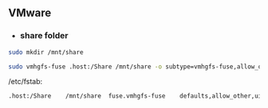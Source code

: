 ## VMware

* ### share folder
```bash
sudo mkdir /mnt/share

sudo vmhgfs-fuse .host:/Share /mnt/share -o subtype=vmhgfs-fuse,allow_other,uid=1000
```

/etc/fstab:
```bash
.host:/Share	/mnt/share	fuse.vmhgfs-fuse	defaults,allow_other,uid=1000	0	0
```